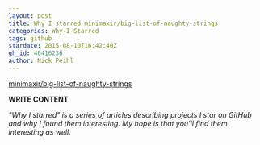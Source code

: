 ```yaml
---
layout: post
title: Why I starred minimaxir/big-list-of-naughty-strings
categories: Why-I-Starred
tags: github
stardate: 2015-08-10T16:42:40Z
gh_id: 40416236
author: Nick Peihl
---
```


[minimaxir/big-list-of-naughty-strings](star.repo.html_url)

**WRITE CONTENT**

*"Why I starred" is a series of articles describing projects I star on GitHub and why I found them interesting. My hope is that you'll find them interesting as well.*

